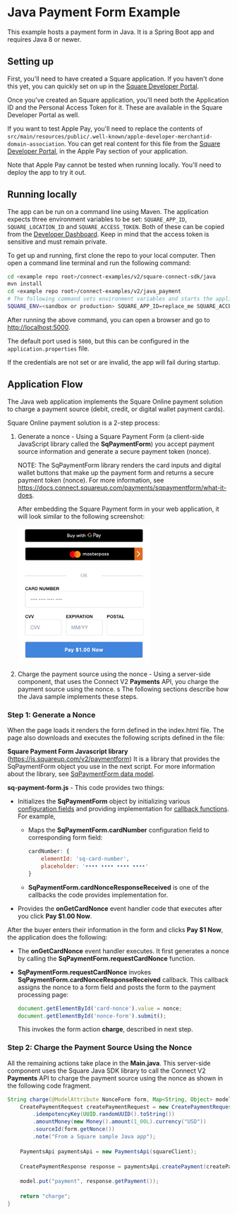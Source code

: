 # Java Payment Form Example

This example hosts a payment form in Java. It is a Spring Boot app and requires Java 8 or newer.

## Setting up

First, you'll need to have created a Square application. If you haven't done this yet, you can quickly
set on up in the [Square Developer Portal](https://connect.squareup.com/apps).

Once you've created an Square application, you'll need both the Application ID and the
Personal Access Token for it. These are available in the Square Developer Portal as well.

If you want to test Apple Pay, you'll need to replace the contents of
`src/main/resources/public/.well-known/apple-developer-merchantid-domain-association`.
You can get real content for this file from the
[Square Developer Portal](https://connect.squareup.com/apps), in the Apple Pay section of your
application.

Note that Apple Pay cannot be tested when running locally. You'll need to deploy the app to try it out.


## Running locally

The app can be run on a command line using Maven. The application expects three environment variables
to be set: `SQUARE_APP_ID`, `SQUARE_LOCATION_ID` and `SQUARE_ACCESS_TOKEN`. Both of these can be copied from the
[Developer Dashboard](https://connect.squareup.com/apps). Keep in mind that the access token is
sensitive and must remain private.

To get up and running, first clone the repo to your local computer.
Then open a command line terminal and run the following command:

```bash
cd <example repo root>/connect-examples/v2/square-connect-sdk/java
mvn install
cd <example repo root>/connect-examples/v2/java_payment
# The following command sets environment variables and starts the application locally:
SQUARE_ENV=<sandbox or production> SQUARE_APP_ID=replace_me SQUARE_ACCESS_TOKEN=replace_me SQUARE_LOCATION_ID=replace_me mvn spring-boot:run
```

After running the above command, you can open a browser and go to
[http://localhost:5000](http://localhost:5000).

The default port used is `5000`, but this can be configured in the `application.properties` file.

If the credentials are not set or are invalid, the app will fail during startup.


## Application Flow

The Java web application implements the Square Online payment solution to charge a payment source (debit, credit, or digital wallet payment cards).

Square Online payment solution is a 2-step process: 

1. Generate a nonce -  Using a Square Payment Form (a client-side JavaScript library 
called the **SqPaymentForm**) you accept payment source information and generate a secure payment token (nonce).

    NOTE: The SqPaymentForm library renders the card inputs and digital wallet buttons that make up the payment form and returns a secure payment token (nonce). For more information, see https://docs.connect.squareup.com/payments/sqpaymentform/what-it-does.

    After embedding the Square Payment form in your web application, it will look similar to the following screenshot:

    <img src="./PaymentFormExampleJava.png" width="300"/>

2. Charge the payment source using the nonce - Using a server-side component, that uses the Connect V2 
**Payments** API, you charge the payment source using the nonce.
s
The following sections describe how the Java sample implements these steps.

### Step 1: Generate a Nonce

When the page loads it renders the form defined in the index.html file. The page also downloads and executes the following scripts defined in the file:

 **Square Payment Form Javascript library** (https://js.squareup.com/v2/paymentform)  It is a library that provides the SqPaymentForm object you use in the next script. For more information about the library, see [SqPaymentForm data model](https://docs.connect.squareup.com/api/paymentform#navsection-paymentform). 

**sq-payment-form.js** - This code provides two things:

* Initializes the **SqPaymentForm** object by initializing various 
[configuration fields](https://docs.connect.squareup.com/api/paymentform#paymentform-configurationfields) and providing implementation for [callback functions](https://docs.connect.squareup.com/api/paymentform#_callbackfunctions_detail). For example,

    * Maps the **SqPaymentForm.cardNumber** configuration field to corresponding form field:  

        ```javascript
        cardNumber: {
            elementId: 'sq-card-number',               
            placeholder: '•••• •••• •••• ••••'
        }
        ```
    * **SqPaymentForm.cardNonceResponseReceived** is one of the callbacks the code provides implementation for. 

* Provides the **onGetCardNonce** event handler code that executes after you click **Pay $1.00 Now**.

After the buyer enters their information in the form and clicks **Pay $1 Now**, the application does the following: 

* The **onGetCardNonce** event handler executes. It first generates a nonce by calling the **SqPaymentForm.requestCardNonce** function.
* **SqPaymentForm.requestCardNonce** invokes **SqPaymentForm.cardNonceResponseReceived** callback. This callback  assigns the nonce to a form field and posts the form to the payment processing page:

    ```javascript
    document.getElementById('card-nonce').value = nonce;
    document.getElementById('nonce-form').submit();  
    ```

    This invokes the form action **charge**, described in next step.

### Step 2: Charge the Payment Source Using the Nonce 
All the remaining actions take place in the **Main.java**.  This server-side component uses the Square Java SDK library to call the Connect V2 **Payments** API to charge the payment source using the nonce as shown in the following code fragment. 
```java
String charge(@ModelAttribute NonceForm form, Map<String, Object> model) throws ApiException {
    CreatePaymentRequest createPaymentRequest = new CreatePaymentRequest()
        .idempotencyKey(UUID.randomUUID().toString())
        .amountMoney(new Money().amount(1_00L).currency("USD"))
        .sourceId(form.getNonce())
        .note("From a Square sample Java app");

    PaymentsApi paymentsApi = new PaymentsApi(squareClient);

    CreatePaymentResponse response = paymentsApi.createPayment(createPaymentRequest);

    model.put("payment", response.getPayment());

    return "charge";
}
```	
